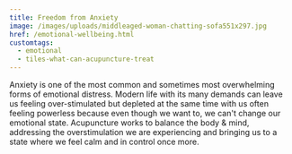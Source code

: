 ```yaml
---
title: Freedom from Anxiety
image: /images/uploads/middleaged-woman-chatting-sofa551x297.jpg
href: /emotional-wellbeing.html
customtags:
  - emotional
  - tiles-what-can-acupuncture-treat
---
```

Anxiety is one of the most common and sometimes most overwhelming forms of emotional distress. Modern life with its many demands can leave us feeling over-stimulated but depleted at the same time with us often feeling powerless because even though we want to, we can't change our emotional state. Acupuncture works to balance the body & mind, addressing the overstimulation we are experiencing and bringing us to a state where we feel calm and in control once more.
